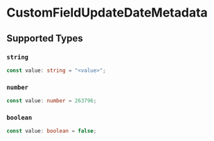 # CustomFieldUpdateDateMetadata


## Supported Types

### `string`

```typescript
const value: string = "<value>";
```

### `number`

```typescript
const value: number = 263796;
```

### `boolean`

```typescript
const value: boolean = false;
```

